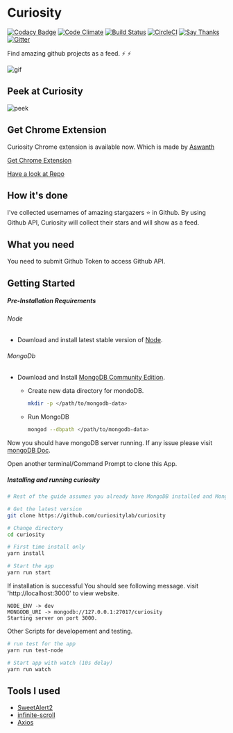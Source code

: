 # Curiosity

[![Codacy Badge](https://api.codacy.com/project/badge/Grade/a28af21730b647da8a84974696776cc0)](https://www.codacy.com/app/mubaris/curiosity?utm_source=github.com&utm_medium=referral&utm_content=mubaris/curiosity&utm_campaign=badger)
[![Code Climate](https://codeclimate.com/github/mubaris/curiosity/badges/gpa.svg)](https://codeclimate.com/github/mubaris/curiosity)
[![Build Status](https://travis-ci.org/mubaris/curiosity.svg?branch=master)](https://travis-ci.org/mubaris/curiosity)
[![CircleCI](https://circleci.com/gh/mubaris/curiosity.svg?style=svg)](https://circleci.com/gh/mubaris/curiosity)
[![Say Thanks](https://img.shields.io/badge/Say%20Thanks!-%F0%9F%A6%89-1EAEDB.svg)](https://saythanks.io/to/mubaris)
[![Gitter](https://badges.gitter.im/gitterHQ/gitter.png)](https://gitter.im/curiosity-project/Lobby)

Find amazing github projects as a feed. :zap: :zap:

![gif](https://media.giphy.com/media/l2SpYDOZmp3H2cAAo/giphy.gif)

## Peek at Curiosity

![peek](https://i.imgsafe.org/e6a506c205.png)

## Get Chrome Extension

Curiosity Chrome extension is available now. Which is made by [Aswanth](https://github.com/aswanthkoleri)

[Get Chrome Extension](https://chrome.google.com/webstore/detail/curiosity/pmggmachmjpmgmfpgbfgdnhheneiedhj)

[Have a look at Repo](https://github.com/aswanthkoleri/Curiosity)

## How it's done

I've collected usernames of amazing stargazers :star: in Github. By using Github API, Curiosity will collect their stars and will show as a feed.

## What you need

You need to submit Github Token to access Github API.

## Getting Started
##### Pre-Installation Requirements
###### Node
- Download and install latest stable version of [Node](https://nodejs.org/en/download/).

###### MongoDb
- Download and Install [MongoDB Community Edition](https://docs.mongodb.com/manual/installation/#mongodb-community-edition).

	- Create new data directory for mondoDB.
      ```bash
      mkdir -p </path/to/mongodb-data>
      ```
	- Run MongoDB
      ```bash
      mongod --dbpath </path/to/mongodb-data>
      ```
 

Now you should have mongoDB server running. If any issue please visit [mongoDB Doc](https://docs.mongodb.com/manual/installation/#tutorials). 

Open another terminal/Command Prompt to clone this App.

##### Installing and running curiosity

```bash
# Rest of the guide assumes you already have MongoDB installed and MongoDB server is running.

# Get the latest version
git clone https://github.com/curiositylab/curiosity

# Change directory
cd curiosity 

# First time install only
yarn install

# Start the app
yarn run start
```
If installation is successful You should see following message. visit 'http://localhost:3000' to view website.
```
NODE_ENV -> dev
MONGODB_URI -> mongodb://127.0.0.1:27017/curiosity
Starting server on port 3000.
```

Other Scripts for developement and testing.
```bash
# run test for the app
yarn run test-node

# Start app with watch (10s delay)
yarn run watch
```


## Tools I used

* [SweetAlert2](https://limonte.github.io/sweetalert2/)
* [infinite-scroll](https://github.com/alexblack/infinite-scroll)
* [Axios](https://github.com/mzabriskie/axios)
